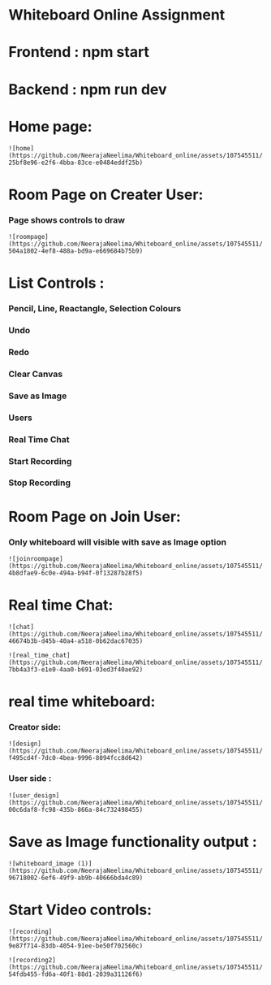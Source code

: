 # Whiteboard Online Assignment
# Frontend : npm start
# Backend : npm run dev
# Home page:
`![home](https://github.com/NeerajaNeelima/Whiteboard_online/assets/107545511/25bf8e96-e2f6-4bba-83ce-e0484eddf25b)`


# Room Page on Creater User:
### Page shows controls to draw 
`![roompage](https://github.com/NeerajaNeelima/Whiteboard_online/assets/107545511/504a1802-4ef8-488a-bd9a-e669684b75b9)`

# List Controls :
### Pencil, Line, Reactangle, Selection Colours 
### Undo
### Redo
### Clear Canvas
### Save as Image
### Users
### Real Time Chat
### Start Recording
### Stop Recording

# Room Page on Join User:
### Only whiteboard will visible with save as Image option
`![joinroompage](https://github.com/NeerajaNeelima/Whiteboard_online/assets/107545511/4b8dfae9-6c0e-494a-b94f-0f13287b28f5)`

# Real time Chat:
`![chat](https://github.com/NeerajaNeelima/Whiteboard_online/assets/107545511/46674b3b-d45b-40a4-a518-0b62dac67035)`

`![real_time_chat](https://github.com/NeerajaNeelima/Whiteboard_online/assets/107545511/7bb4a3f3-e1e0-4aa0-b691-03ed3f40ae92)`

# real time whiteboard:

### Creator side:
`![design](https://github.com/NeerajaNeelima/Whiteboard_online/assets/107545511/f495cd4f-7dc0-4bea-9996-8094fcc8d642)`

### User side :
`![user_design](https://github.com/NeerajaNeelima/Whiteboard_online/assets/107545511/00c6daf8-fc98-435b-866a-84c732498455)`

# Save as Image functionality output :
`![whiteboard_image (1)](https://github.com/NeerajaNeelima/Whiteboard_online/assets/107545511/96718002-6ef6-49f9-ab9b-40666bda4c89)`

# Start Video controls:
`![recording](https://github.com/NeerajaNeelima/Whiteboard_online/assets/107545511/9e87f714-83db-4054-91ee-be50f702560c)`

`![recording2](https://github.com/NeerajaNeelima/Whiteboard_online/assets/107545511/54fdb455-fd6a-40f1-88d1-2039a31126f6)`

